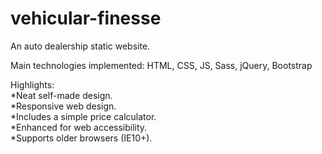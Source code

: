 # vehicular-finesse
An auto dealership static website.

Main technologies implemented: HTML, CSS, JS, Sass, jQuery, Bootstrap

Highlights:<br>
*Neat self-made design.<br>
*Responsive web design.<br>
*Includes a simple price calculator.<br>
*Enhanced for web accessibility.<br>
*Supports older browsers (IE10+).
